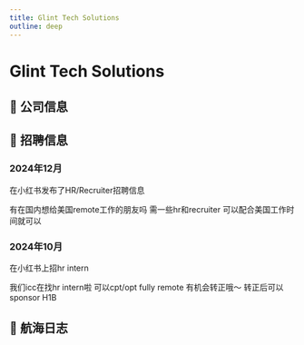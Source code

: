 ```yaml
---
title: Glint Tech Solutions
outline: deep
---
```


# Glint Tech Solutions

## 📌 公司信息

<StaffingCompanyTable companyJsonFileName="glint-tech-solutions"/>

## 📢 招聘信息

### 2024年12月

在小红书发布了HR/Recruiter招聘信息

有在国内想给美国remote工作的朋友吗
需一些hr和recruiter
可以配合美国工作时间就可以

### 2024年10月

在小红书上招hr intern

我们icc在找hr intern啦
可以cpt/opt
fully remote 有机会转正哦～ 转正后可以sponsor H1B

## 🚢 航海日志
